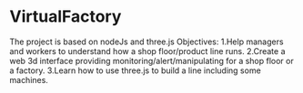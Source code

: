 # VirtualFactory
The project is based on nodeJs and three.js
Objectives:
1.Help managers and workers to understand how a shop floor/product line runs.
2.Create a web 3d interface providing monitoring/alert/manipulating for a shop floor or a factory.
3.Learn how to use three.js to build a line including some machines.
